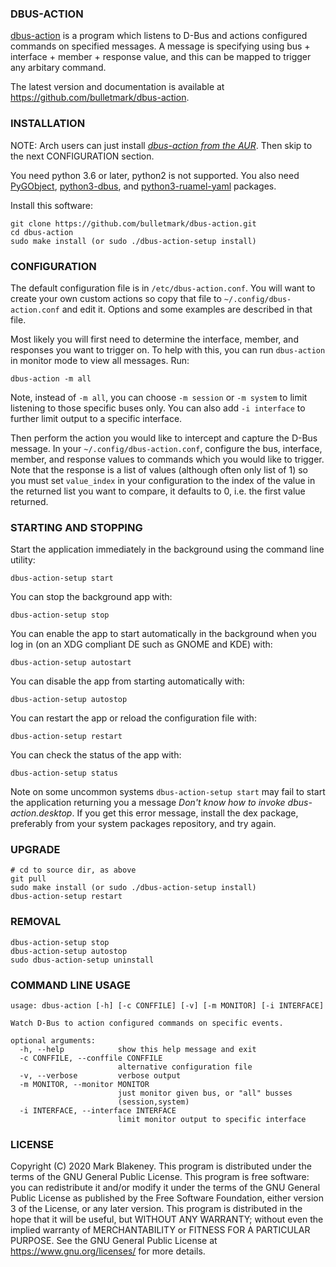 ### DBUS-ACTION

[dbus-action][REPO] is a program which listens to D-Bus and
actions configured commands on specified messages. A message is
specifying using bus + interface + member + response value, and
this can be mapped to trigger any arbitary command.

The latest version and documentation is available at
https://github.com/bulletmark/dbus-action.

### INSTALLATION

NOTE: Arch users can just install [_dbus-action from the
AUR_][AUR]. Then skip to the next CONFIGURATION section.

You need python 3.6 or later, python2 is not supported. You also need
[PyGObject](https://pypi.org/project/PyGObject/),
[python3-dbus](https://pypi.org/project/dbus-python/),
and [python3-ruamel-yaml](https://pypi.org/project/ruamel.yaml/)
packages.

Install this software:

    git clone https://github.com/bulletmark/dbus-action.git
    cd dbus-action
    sudo make install (or sudo ./dbus-action-setup install)

### CONFIGURATION

The default configuration file is in `/etc/dbus-action.conf`. You will
want to create your own custom actions so copy that file to
`~/.config/dbus-action.conf` and edit it. Options and some examples
are described in that file.

Most likely you will first need to determine the interface, member, and
responses you want to trigger on. To help with this, you can run
`dbus-action` in monitor mode to view all messages. Run:
```
dbus-action -m all
```

Note, instead of `-m all`, you can choose `-m session` or `-m system` to
limit listening to those specific buses only. You can also add `-i
interface` to further limit output to a specific interface.

Then perform the action you would like to intercept and capture the
D-Bus message. In your `~/.config/dbus-action.conf`, configure the bus,
interface, member, and response values to commands which you would like
to trigger. Note that the response is a list of values (although often
only list of 1) so you must set `value_index` in your configuration to
the index of the value in the returned list you want to compare, it
defaults to 0, i.e. the first value returned.

### STARTING AND STOPPING

Start the application immediately in the background using the
command line utility:

    dbus-action-setup start

You can stop the background app with:

    dbus-action-setup stop

You can enable the app to start automatically in the background when you
log in (on an XDG compliant DE such as GNOME and KDE) with:

    dbus-action-setup autostart

You can disable the app from starting automatically with:

    dbus-action-setup autostop

You can restart the app or reload the configuration file with:

    dbus-action-setup restart

You can check the status of the app with:

    dbus-action-setup status

Note on some uncommon systems `dbus-action-setup start` may fail to
start the application returning you a message _Don't know how to invoke
dbus-action.desktop_. If you get this error message, install the dex
package, preferably from your system packages repository, and try again.

### UPGRADE

    # cd to source dir, as above
    git pull
    sudo make install (or sudo ./dbus-action-setup install)
    dbus-action-setup restart

### REMOVAL

    dbus-action-setup stop
    dbus-action-setup autostop
    sudo dbus-action-setup uninstall

### COMMAND LINE USAGE

```
usage: dbus-action [-h] [-c CONFFILE] [-v] [-m MONITOR] [-i INTERFACE]

Watch D-Bus to action configured commands on specific events.

optional arguments:
  -h, --help            show this help message and exit
  -c CONFFILE, --conffile CONFFILE
                        alternative configuration file
  -v, --verbose         verbose output
  -m MONITOR, --monitor MONITOR
                        just monitor given bus, or "all" busses
                        (session,system)
  -i INTERFACE, --interface INTERFACE
                        limit monitor output to specific interface
```

### LICENSE

Copyright (C) 2020 Mark Blakeney. This program is distributed under the
terms of the GNU General Public License.
This program is free software: you can redistribute it and/or modify it
under the terms of the GNU General Public License as published by the
Free Software Foundation, either version 3 of the License, or any later
version.
This program is distributed in the hope that it will be useful, but
WITHOUT ANY WARRANTY; without even the implied warranty of
MERCHANTABILITY or FITNESS FOR A PARTICULAR PURPOSE. See the GNU General
Public License at <https://www.gnu.org/licenses/> for more details.

[REPO]: https://github.com/bulletmark/dbus-action/
[AUR]: https://aur.archlinux.org/packages/dbus-action/

<!-- vim: se ai syn=markdown: -->
